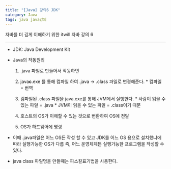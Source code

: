```yaml
---
title: "[Java] 강의6 JDK"
category: Java
tags: java java강의 
---
```


자바를 더 깊게 이해하기 위한 itwill 자바 강의 6

-----

- JDK: Java Development Kit

- Java의 작동원리
    1. .java 파일로 만들어서 작동하면

    2. java**c**.exe 를 통해 컴파일 하여 .java -> .class 파일로 변경해준다.
            * 컴파일 = 번역

    3. 컴파일된 .class 파일을 java.exe를 통해 JVM에서 실행한다.
            * 사람이 읽을 수 있는 파일 = .java
            * JVM이 읽을 수 있는 파일 = .class이기 때문

    4. 호스트의 OS가 이해할 수 있는 것으로 변환하여 OS에 전달
    5. OS가 하드웨어에 명령

* 이때 .java파일은 어느 OS든 작성 할 수 있고 JDK를 어느 OS 용으로 설치했냐에 따라 실행가능한 OS가 다름 즉, 어느 운영체제든 실행가능한 프로그램을 작성할 수 있다.

- java class 파일명을 만들때는 파스칼표기법을 사용한다.

